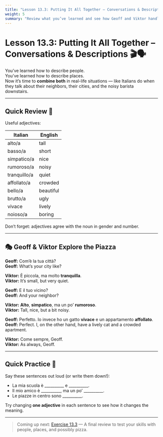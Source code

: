 ```yaml
---
title: "Lesson 13.3: Putting It All Together – Conversations & Descriptions"
weight: 5
summary: "Review what you’ve learned and see how Geoff and Viktor handle describing people and places – sometimes correctly!"
---
```


# Lesson 13.3: Putting It All Together – Conversations & Descriptions 🎬🗣️

You’ve learned how to describe people.  
You’ve learned how to describe places.  
Now it’s time to **combine both** in real-life situations — like Italians do when they talk about their neighbors, their cities, and the noisy barista downstairs.

---

## Quick Review 🧠

Useful adjectives:

| Italian      | English       |
|--------------|---------------|
| alto/a       | tall           |
| basso/a      | short          |
| simpatico/a  | nice           |
| rumoroso/a   | noisy          |
| tranquillo/a | quiet          |
| affollato/a  | crowded        |
| bello/a      | beautiful      |
| brutto/a     | ugly           |
| vivace       | lively         |
| noioso/a     | boring         |

Don’t forget: adjectives agree with the noun in gender and number.

---

## 🎭 Geoff & Viktor Explore the Piazza

**Geoff:** Com’è la tua città?  
**Geoff:** What’s your city like?

**Viktor:** È piccola, ma molto **tranquilla**.  
**Viktor:** It’s small, but very quiet.

**Geoff:** E il tuo vicino?  
**Geoff:** And your neighbor?

**Viktor:** **Alto**, **simpatico**, ma un po’ **rumoroso**.  
**Viktor:** Tall, nice, but a bit noisy.

**Geoff:** Perfetto. Io invece ho un gatto **vivace** e un appartamento **affollato**.  
**Geoff:** Perfect. I, on the other hand, have a lively cat and a crowded apartment.

**Viktor:** Come sempre, Geoff.  
**Viktor:** As always, Geoff.

---

## Quick Practice 💬

Say these sentences out loud (or write them down!):

- La mia scuola è __________ e __________.  
- Il mio amico è __________, ma un po’ __________.  
- Le piazze in centro sono __________.  

Try changing **one adjective** in each sentence to see how it changes the meaning.

---

> Coming up next: [Exercise 13.3](../exercise13.3.md) — A final review to test your skills with people, places, and possibly pizza.
